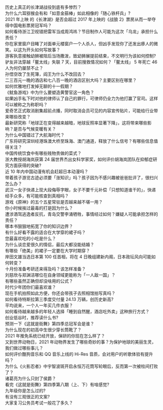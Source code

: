 历史上真正的长津湖战役到底有多惨烈？  
为什么六耳猕猴会有和「如意金箍棒」如此相像的「随心铁杆兵」?  
2021 年上映 的《长津湖》是否会超过 2017 年上映的《战狼 2》票房从而一举夺得中国电影票房冠军吗？  
如何看待浙江卫视错把雷军当成周鸿祎？节目制作人可能为这次「乌龙」承担什么责任？  
你在家里窗户目睹了对面单元楼窗户一个人杀人，但凶手发现你了还发出瘆人的微笑。以这为开头如何写故事？  
游客执意接触幼狮被阻后当场撒泼，致幼狮展提前结束，不文明行为该如何控制?  
驴友非法穿越「鳌太线」失联 7 天，目前搜救情况如何？「鳌太线」 5 年死亡 46 人为何仍屡禁不止？  
孙悟空改了生死簿，阎王为什么不改回去？  
二三百元一晚的酒店和七八百一晚的酒店区别大吗？主要区别在哪里？  
如何优雅地打发掉无聊的十一假期？  
《鱿鱼游戏》中为什么要塑造黄警官这一角色？  
如果凶手私下时对他的律师认了自己的罪行，可律师仍全力为他打赢了官司。这样可以被称之为称职吗？  
爱奇艺正式取消剧集超前点播，同时取消会员可见的内容宣传贴片，可能给行业带来哪些改变？  
最新研究称「地球正在变得越来越暗，地球反照率显著下降」，这将带来哪些影响？是否与气候变暖有关？  
为什么中国错过了大航海时代？  
广东将研究深圳经港珠澳大桥至珠海、澳门通道，释放了什么信号？有哪些信息值得关注？  
中国传统饮食中有哪些贱物贵做的菜式？  
浙大教授胡海岚获第 24 届世界杰出女科学家奖，如何评价胡海岚团队在抑郁症研究方面获得的突破?  
近 10 年内中国动漫有机会赶超日本动漫吗？  
带着孩子游览古迹必须要「涨知识」吗？孩子因为不感兴趣被爸爸批评了，很扫兴怎么办？  
武汉一女子快递上现大段侮辱字眼，女子不要千元补偿「只想知道谁干的」，快递经手众多，有可能核查到真相吗？  
游戏《原神》的五个五星常驻是否越来越不堪一用？  
你小时候挨过最毒的打是因为什么？  
遭涉酒驾逃逸者反抗，青岛交警李涌牺牲，事情经过如何？嫌疑人可能承担怎样的责任？  
哪本书狠狠地拓宽了你的知识边界？  
有什么好看不露的适合在大学穿的裙子吗？  
您最喜欢吃的小吃是什么？  
为什么谈恋爱很久的情侣，最后大都没能结婚？  
有哪些「绝美」的裙子一定要在大学时期穿？  
岸田文雄当选日本第 100 任首相，将在 4 日晚组建新内阁，日本政坛风向可能如何转变？  
十月份准备考研还来得及吗？该怎样准备？  
刘慈欣与郑渊洁哪位在自身领域更能称为「一人敌一国」？  
有哪些虽然正确但却没啥用的公式？  
时代少年团你们最喜欢谁？  
现在手机拍照如此方便，你还会带孩子去照相馆拍写真吗？  
如何看待特斯拉第三季度交付量 24.13 万辆，创历史新高?  
平均说来，一个人一年买几件衣服？  
如何看待越来越多的年轻人选择「睡到自然醒，酒店吃外卖」这种旅行方式？  
创业低谷时，推荐读什么书?  
预测一下《这就是街舞》第四季总冠军会是谁？  
为什么现在的初高中生很少穿长筒靴了？  
2021 年推免系统已经开放，保研的你现在怎么样了？  
又到世界动物日，2021 年动物界发生了哪些奇妙的事？为保护地球的美丽生灵，我们做过哪些事儿？  
如何评价酷狗音乐和 QQ 音乐上线的 Hi-Res 音质，会对用户的听歌体验有提升吗？  
为什么《火影忍者》中宇智波斑开启永恒万花筒写轮眼后，反而第一次被柱间打败了？  
诸葛亮为什么只封了侯爵？  
看完《这就是街舞》第四季第八期（上、下）有啥感觉?  
九年级你是怎么过的?  
有没有三观很正的文案?  
大家复习公务员考试一般花了多久？  
